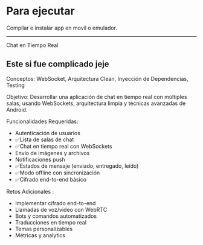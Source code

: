 # Para ejecutar

Compilar e instalar app en movil o emulador.

------------


Chat en Tiempo Real

## Este si fue complicado jeje

Conceptos: WebSocket, Arquitectura Clean, Inyección de Dependencias, Testing 

Objetivo: Desarrollar una aplicación de chat en tiempo real con múltiples salas, usando WebSockets, arquitectura limpia y técnicas avanzadas de Android. 

Funcionalidades Requeridas: 
- Autenticación de usuarios 
 - ✅Lista de salas de chat 
 - ✅Chat en tiempo real con WebSockets 
 - Envío de imágenes y archivos 
 - Notificaciones push 
 - ✅Estados de mensaje (enviado, entregado, leído) 
 - ✅Modo offline con sincronización 
- ✅Cifrado end-to-end básico

Retos Adicionales :
 - Implementar cifrado end-to-end 
 - Llamadas de voz/video con WebRTC 
 - Bots y comandos automatizados 
 - Traducciones en tiempo real 
 - Temas personalizables 
 - Métricas y analytics 
